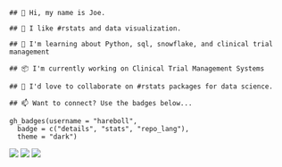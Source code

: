     ## 👋 Hi, my name is Joe.

    ## 👀 I like #rstats and data visualization.

    ## 🌱 I'm learning about Python, sql, snowflake, and clinical trial management

    ## 📦 I'm currently working on Clinical Trial Management Systems

    ## 💞 I'd love to collaborate on #rstats packages for data science.

    ## 📫 Want to connect? Use the badges below...

    gh_badges(username = "hareboll", 
      badge = c("details", "stats", "repo_lang"), 
      theme = "dark")

![](http://github-profile-summary-cards.vercel.app/api/cards/profile-details?username=hareboll&theme=github_dark)
![](http://github-profile-summary-cards.vercel.app/api/cards/stats?username=hareboll&theme=github_dark)
![](http://github-profile-summary-cards.vercel.app/api/cards/repos-per-language?username=hareboll&theme=github_dark)
